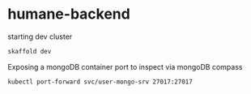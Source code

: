 # humane-backend

starting dev cluster
```bash
skaffold dev
```

Exposing a mongoDB container port to inspect via mongoDB compass
```bash
kubectl port-forward svc/user-mongo-srv 27017:27017
```

